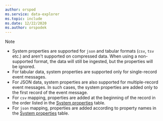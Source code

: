 ```yaml
---
author: orspod
ms.service: data-explorer
ms.topic: include
ms.date: 12/22/2020
ms.author: orspodek
---
```


> [!NOTE]
> * System properties are supported for `json` and tabular formats (`csv`, `tsv` etc.) and aren't supported on compressed data. When using a non-supported format, the data will still be ingested, but the properties will be ignored.
> * For tabular data, system properties are supported only for single-record event messages.
> * For JSON data, system properties are also supported for multiple-record event messages. In such cases, the system properties are added only to the first record of the event message. 
> * For `csv` mapping, properties are added at the beginning of the record in the order listed in the [System properties](../ingest-data-event-hub-overview.md#system-properties) table.
> * For `json` mapping, properties are added according to property names in the [System properties](../ingest-data-event-hub-overview.md#system-properties) table.
